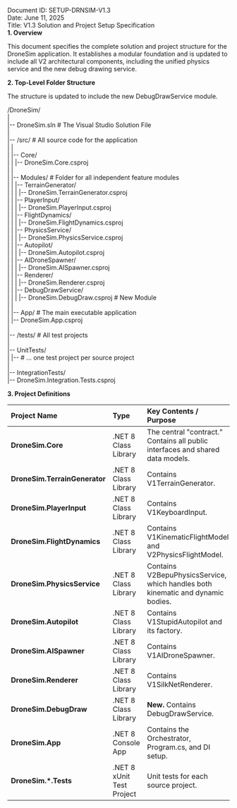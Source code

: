 Document ID: SETUP-DRNSIM-V1.3  
Date: June 11, 2025  
Title: V1.3 Solution and Project Setup Specification  
**1\. Overview**

This document specifies the complete solution and project structure for the DroneSim application. It establishes a modular foundation and is updated to include all V2 architectural components, including the unified physics service and the new debug drawing service.

**2\. Top-Level Folder Structure**

The structure is updated to include the new DebugDrawService module.

/DroneSim/  
|  
|-- DroneSim.sln                  \# The Visual Studio Solution File  
|  
|-- /src/                         \# All source code for the application  
|   |  
|   |-- Core/  
|   |   |-- DroneSim.Core.csproj  
|   |  
|   |-- Modules/                  \# Folder for all independent feature modules  
|   |   |-- TerrainGenerator/  
|   |   |   |-- DroneSim.TerrainGenerator.csproj  
|   |   |-- PlayerInput/  
|   |   |   |-- DroneSim.PlayerInput.csproj  
|   |   |-- FlightDynamics/  
|   |   |   |-- DroneSim.FlightDynamics.csproj  
|   |   |-- PhysicsService/  
|   |   |   |-- DroneSim.PhysicsService.csproj  
|   |   |-- Autopilot/  
|   |   |   |-- DroneSim.Autopilot.csproj  
|   |   |-- AIDroneSpawner/  
|   |   |   |-- DroneSim.AISpawner.csproj  
|   |   |-- Renderer/  
|   |   |   |-- DroneSim.Renderer.csproj  
|   |   |-- DebugDrawService/  
|   |   |   |-- DroneSim.DebugDraw.csproj  \# New Module  
|   |  
|   |-- App/                      \# The main executable application  
|       |-- DroneSim.App.csproj  
|  
|-- /tests/                       \# All test projects  
    |  
    |-- UnitTests/  
    |   |-- \# ... one test project per source project  
    |  
    |-- IntegrationTests/  
        |-- DroneSim.Integration.Tests.csproj

**3\. Project Definitions**

| Project Name | Type | Key Contents / Purpose | Dependencies |
| :---- | :---- | :---- | :---- |
| **DroneSim.Core** | .NET 8 Class Library | The central "contract." Contains all public interfaces and shared data models. | System.Numerics |
| **DroneSim.TerrainGenerator** | .NET 8 Class Library | Contains V1TerrainGenerator. | DroneSim.Core |
| **DroneSim.PlayerInput** | .NET 8 Class Library | Contains V1KeyboardInput. | DroneSim.Core, Silk.NET.Input |
| **DroneSim.FlightDynamics** | .NET 8 Class Library | Contains V1KinematicFlightModel and V2PhysicsFlightModel. | DroneSim.Core |
| **DroneSim.PhysicsService** | .NET 8 Class Library | Contains V2BepuPhysicsService, which handles both kinematic and dynamic bodies. | DroneSim.Core, BepuPhysics |
| **DroneSim.Autopilot** | .NET 8 Class Library | Contains V1StupidAutopilot and its factory. | DroneSim.Core, IDebugDrawService |
| **DroneSim.AISpawner** | .NET 8 Class Library | Contains V1AIDroneSpawner. | DroneSim.Core |
| **DroneSim.Renderer** | .NET 8 Class Library | Contains V1SilkNetRenderer. | DroneSim.Core, IDebugDrawService |
| **DroneSim.DebugDraw** | .NET 8 Class Library | **New.** Contains DebugDrawService. | DroneSim.Core |
| **DroneSim.App** | .NET 8 Console App | Contains the Orchestrator, Program.cs, and DI setup. | All module projects. |
| **DroneSim.\*.Tests** | .NET 8 xUnit Test Project | Unit tests for each source project. | The project it tests, xunit, Moq |
